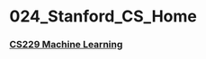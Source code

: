 # 024_Stanford_CS_Home

###  [CS229 Machine Learning](https://github.com/LamarckLab/025_Stanford_CS229)
